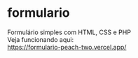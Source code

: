 # formulario
 Formulário simples com HTML, CSS e PHP<br>
 Veja funcionando aqui:<br>
https://formulario-peach-two.vercel.app/
